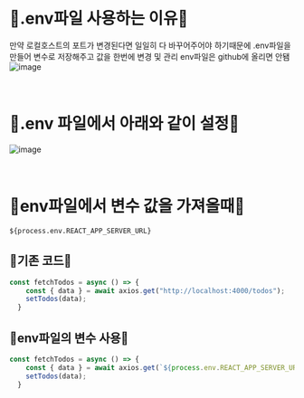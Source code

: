 # 🌻.env파일 사용하는 이유🌻
만약 로컬호스트의 포트가 변경된다면 일일히 다 바꾸어주어야 하기때문에 .env파일을 만들어 변수로 저장해주고 값을 한번에 변경 및 관리
env파일은 github에 올리면 안됌
![image](https://github.com/limhyerin/StudyNote/assets/70150896/a8ed28f2-afb0-4c21-af56-0bc1d07b6763)

<br/>

# 🌻.env 파일에서 아래와 같이 설정🌻
![image](https://github.com/limhyerin/StudyNote/assets/70150896/781e784f-b247-49e6-a24e-02b38c4aaac8)

<br/>

# 🌻env파일에서 변수 값을 가져올때🌻
```
${process.env.REACT_APP_SERVER_URL}
```

## 🌼기존 코드🌼
```js
const fetchTodos = async () => {
    const { data } = await axios.get("http://localhost:4000/todos");
    setTodos(data);
  }
```

## 🌼env파일의 변수 사용🌼
```js
const fetchTodos = async () => {
    const { data } = await axios.get(`${process.env.REACT_APP_SERVER_URL}/todos`);
    setTodos(data);
  }
```
